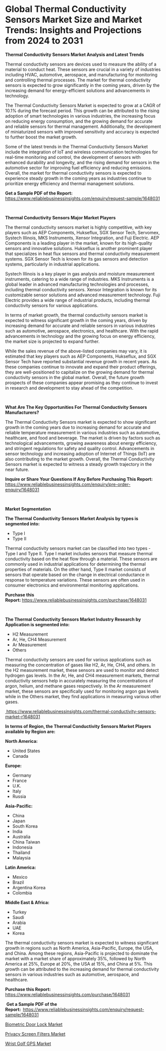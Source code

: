 <p><h1>Global Thermal Conductivity Sensors Market Size and Market Trends: Insights and Projections from 2024 to 2031</h1></p><p><strong>Thermal Conductivity Sensors Market Analysis and Latest Trends</strong></p>
<p><p>Thermal conductivity sensors are devices used to measure the ability of a material to conduct heat. These sensors are crucial in a variety of industries including HVAC, automotive, aerospace, and manufacturing for monitoring and controlling thermal processes. The market for thermal conductivity sensors is expected to grow significantly in the coming years, driven by the increasing demand for energy-efficient solutions and advancements in technology.</p><p>The Thermal Conductivity Sensors Market is expected to grow at a CAGR of 10.1% during the forecast period. This growth can be attributed to the rising adoption of smart technologies in various industries, the increasing focus on reducing energy consumption, and the growing demand for accurate and reliable sensors for thermal management. Additionally, the development of miniaturized sensors with improved sensitivity and accuracy is expected to further boost the market growth.</p><p>Some of the latest trends in the Thermal Conductivity Sensors Market include the integration of IoT and wireless communication technologies for real-time monitoring and control, the development of sensors with enhanced durability and longevity, and the rising demand for sensors in the automotive sector for improving fuel efficiency and reducing emissions. Overall, the market for thermal conductivity sensors is expected to experience steady growth in the coming years as industries continue to prioritize energy efficiency and thermal management solutions.</p></p>
<p><strong>Get a Sample PDF of the Report:&nbsp;</strong> <a href="https://www.reliablebusinessinsights.com/enquiry/request-sample/1648031">https://www.reliablebusinessinsights.com/enquiry/request-sample/1648031</a></p>
<p>&nbsp;</p>
<p><strong>Thermal Conductivity Sensors Major Market Players</strong></p>
<p><p>The thermal conductivity sensors market is highly competitive, with key players such as AEP Components, Hukseflux, SGX Sensor Tech, Servomex, Systech Illinois, MKS Instruments, Xensor Integration, and Fuji Electric. AEP Components is a leading player in the market, known for its high-quality sensors and innovative solutions. Hukseflux is another prominent player that specializes in heat flux sensors and thermal conductivity measurement systems. SGX Sensor Tech is known for its gas sensors and detection systems, particularly in industrial applications.</p><p>Systech Illinois is a key player in gas analysis and moisture measurement instruments, catering to a wide range of industries. MKS Instruments is a global leader in advanced manufacturing technologies and processes, including thermal conductivity sensors. Xensor Integration is known for its customizable sensor solutions and advanced measurement technology. Fuji Electric provides a wide range of industrial products, including thermal conductivity sensors for various applications.</p><p>In terms of market growth, the thermal conductivity sensors market is expected to witness significant growth in the coming years, driven by increasing demand for accurate and reliable sensors in various industries such as automotive, aerospace, electronics, and healthcare. With the rapid advancements in technology and the growing focus on energy efficiency, the market size is projected to expand further.</p><p>While the sales revenue of the above-listed companies may vary, it is estimated that key players such as AEP Components, Hukseflux, and SGX Sensor Tech have reported substantial revenue growth in recent years. As these companies continue to innovate and expand their product offerings, they are well-positioned to capitalize on the growing demand for thermal conductivity sensors in the global market. Overall, the future growth prospects of these companies appear promising as they continue to invest in research and development to stay ahead of the competition.</p></p>
<p>&nbsp;</p>
<p><strong>What Are The Key Opportunities For Thermal Conductivity Sensors Manufacturers?</strong></p>
<p><p>The Thermal Conductivity Sensors market is expected to show significant growth in the coming years due to increasing demand for accurate and reliable temperature measurement in various industries such as automotive, healthcare, and food and beverage. The market is driven by factors such as technological advancements, growing awareness about energy efficiency, and stringent regulations for safety and quality control. Advancements in sensor technology and increasing adoption of Internet of Things (IoT) are also contributing to the market growth. Overall, the Thermal Conductivity Sensors market is expected to witness a steady growth trajectory in the near future.</p></p>
<p><strong>Inquire or Share Your Questions If Any Before Purchasing This Report:</strong> <a href="https://www.reliablebusinessinsights.com/enquiry/pre-order-enquiry/1648031">https://www.reliablebusinessinsights.com/enquiry/pre-order-enquiry/1648031</a></p>
<p>&nbsp;</p>
<p><strong>Market Segmentation</strong></p>
<p><strong>The Thermal Conductivity Sensors Market Analysis by types is segmented into:</strong></p>
<p><ul><li>Type I</li><li>Type II</li></ul></p>
<p><p>Thermal conductivity sensors market can be classified into two types - Type I and Type II. Type I market includes sensors that measure thermal conductivity based on the heat flow through a material. These sensors are commonly used in industrial applications for determining the thermal properties of materials. On the other hand, Type II market consists of sensors that operate based on the change in electrical conductance in response to temperature variations. These sensors are often used in consumer electronics and environmental monitoring applications.</p></p>
<p><strong>Purchase this Report:&nbsp;</strong><a href="https://www.reliablebusinessinsights.com/purchase/1648031">https://www.reliablebusinessinsights.com/purchase/1648031</a></p>
<p>&nbsp;</p>
<p><strong>The Thermal Conductivity Sensors Market Industry Research by Application is segmented into:</strong></p>
<p><ul><li>H2 Measurement</li><li>Ar, He, CH4 Measurement</li><li>Ar Measurement</li><li>Others</li></ul></p>
<p><p>Thermal conductivity sensors are used for various applications such as measuring the concentration of gases like H2, Ar, He, CH4, and others. In the H2 measurement market, these sensors are used to monitor and detect hydrogen gas levels. In the Ar, He, and CH4 measurement markets, thermal conductivity sensors help in accurately measuring the concentrations of argon, helium, and methane gases respectively. In the Ar measurement market, these sensors are specifically used for monitoring argon gas levels while in the Others market, they find applications in measuring various other gases.</p></p>
<p><a href="https://www.reliablebusinessinsights.com/thermal-conductivity-sensors-market-r1648031">&nbsp;https://www.reliablebusinessinsights.com/thermal-conductivity-sensors-market-r1648031</a></p>
<p><strong>In terms of Region, the Thermal Conductivity Sensors Market Players available by Region are:</strong></p>
<p>
    <p> <strong> North America: </strong>
        <ul>
            <li>United States</li>
            <li>Canada</li>
        </ul>
        </p> 
    <p> <strong> Europe: </strong>
        <ul>
            <li>Germany</li>
            <li>France</li>
            <li>U.K.</li>
            <li>Italy</li>
            <li>Russia</li>
        </ul>
        </p> 
    <p> <strong> Asia-Pacific: </strong>
        <ul>
            <li>China</li>
            <li>Japan</li>
            <li>South Korea</li>
            <li>India</li>
            <li>Australia</li>
            <li>China Taiwan</li>
            <li>Indonesia</li>
            <li>Thailand</li>
            <li>Malaysia</li>
        </ul>
        </p> 
    <p> <strong> Latin America: </strong>
        <ul>
            <li>Mexico</li>
            <li>Brazil</li>
            <li>Argentina Korea</li>
            <li>Colombia</li>
        </ul>
        </p> 
    <p> <strong> Middle East & Africa: </strong>
        <ul>
            <li>Turkey</li>
            <li>Saudi</li>
            <li>Arabia</li>
            <li>UAE</li>
            <li>Korea</li>
        </ul>
    </p>
    </p>
<p><p>The thermal conductivity sensors market is expected to witness significant growth in regions such as North America, Asia-Pacific, Europe, the USA, and China. Among these regions, Asia-Pacific is projected to dominate the market with a market share of approximately 35%, followed by North America at 25%, Europe at 20%, the USA at 15%, and China at 5%. This growth can be attributed to the increasing demand for thermal conductivity sensors in various industries such as automotive, aerospace, and healthcare.</p></p>
<p><strong>Purchase this Report: </strong><a href="https://www.reliablebusinessinsights.com/purchase/1648031">https://www.reliablebusinessinsights.com/purchase/1648031</a></p>
<p>&nbsp;<strong>Get a Sample PDF of the Report:&nbsp;&nbsp;</strong><a href="https://www.reliablebusinessinsights.com/enquiry/request-sample/1648031">https://www.reliablebusinessinsights.com/enquiry/request-sample/1648031</a></p>
<p><strong></strong></p>
<p><p><a href="https://github.com/ifhhndtz21/Market-Research-Report-List-1/blob/main/biometric-door-lock-market.md">Biometric Door Lock Market</a></p><p><a href="https://github.com/belaayi865/Market-Research-Report-List-1/blob/main/privacy-screen-filters-market.md">Privacy Screen Filters Market</a></p><p><a href="https://github.com/daveutchsj/Market-Research-Report-List-1/blob/main/wrist-golf-gps-market.md">Wrist Golf GPS Market</a></p></p>